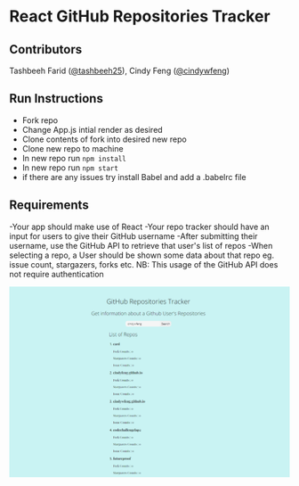 # React GitHub Repositories Tracker

## Contributors
Tashbeeh Farid ([@tashbeeh25](https://github.com/tashbeeh25)), Cindy Feng ([@cindywfeng](https://github.com/cindywfeng))

## Run Instructions

- Fork repo
- Change App.js intial render as desired
- Clone contents of fork into desired new repo
- Clone new repo to machine
- In new repo run `npm install` 
- In new repo run `npm start`
- if there are any issues try install Babel and add a .babelrc file


## Requirements
-Your app should make use of React
-Your repo tracker should have an input for users to give their GitHub username
-After submitting their username, use the GitHub API to retrieve that user's list of repos
-When selecting a repo, a User should be shown some data about that repo eg. issue count, stargazers, forks etc.
NB: This usage of the GitHub API does not require authentication


![Repo Image](Github.PNG)
